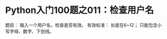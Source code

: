 Python入门100题之011：检查用户名
===============================

题目：
输入一个用户名，检查是否有效。
有效标准：
长度在6~12；
只能包含小写字母、数字、下划线。
